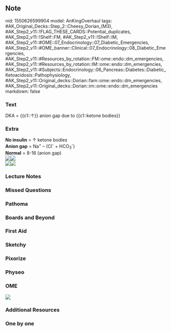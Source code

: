 ## Note
nid: 1550626599904
model: AnKingOverhaul
tags: #AK_Original_Decks::Step_2::Cheesy_Dorian_(M3), #AK_Step2_v11::!FLAG_THESE_CARDS::Potential_duplicates, #AK_Step2_v11::!Shelf::FM, #AK_Step2_v11::!Shelf::IM, #AK_Step2_v11::#OME::07_Endocrinology::07_Diabetic_Emergencies, #AK_Step2_v11::#OME_banner::Clinical::07_Endocrinology::08_Diabetic_Emergencies, #AK_Step2_v11::#Resources_by_rotation::FM::ome::endo::dm_emergencies, #AK_Step2_v11::#Resources_by_rotation::IM::ome::endo::dm_emergencies, #AK_Step2_v11::#Subjects::Endocrinology::06_Pancreas::Diabetes::Diabetic_Ketoacidosis::Pathophysiology, #AK_Step2_v11::Original_decks::Dorian::fam::ome::endo::dm_emergencies, #AK_Step2_v11::Original_decks::Dorian::im::ome::endo::dm_emergencies
markdown: false

### Text
DKA = {{c1::↑}} anion gap due to {{c1::ketone bodies}}

### Extra
<div>
  <div>
    <div>
      <div>
        <b>No insulin</b> = ↑ ketone bodies
      </div>
      <div>
        <b>Anion gap</b> = Na<sup>+</sup> – (Cl<sup>-</sup> +
        HCO<sub>3</sub><sup>-</sup>)
      </div>
      <div>
        <b>Normal</b> = 8-16 (anion gap)
      </div>
      <div>
        <i><img src="paste-5230136295162116.jpg"><img src=
        "paste-5226867825049603.jpg"></i>
      </div>
      <div>
        <i><span style="font-style: normal;"><img src=
        "DKA.PNG"></span><img src="paste-379103878316033.jpg"></i>
      </div>
    </div>
  </div>
</div>

### Lecture Notes


### Missed Questions


### Pathoma


### Boards and Beyond


### First Aid


### Sketchy


### Pixorize


### Physeo


### OME
<div class="ome-widget">
  <a href=
  "https://onlinemeded.org/spa/endocrinology/diabetic-emergencies/acquire?ref=anki">
  <img src="_OME_AnkiFlashcards_Lesson_1.png"></a>
</div>

### Additional Resources


### One by one

